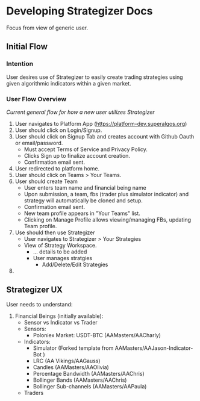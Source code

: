 # Developing Strategizer Docs

Focus from view of generic user.

## Initial Flow

### Intention

User desires use of Strategizer to easily create trading strategies using given algorithmic indicators within a given market. 

### User Flow Overview

_Current general flow for how a new user utilizes Strategizer_

1. User navigates to Platform App (https://platform-dev.superalgos.org)
2. User should click on Login/Signup.
3. User should click on Signup Tab and creates account with Github Oauth or email/password.
	- Must accept Terms of Service and Privacy Policy.
	- Clicks Sign up to finalize account creation.
	- Confirmation email sent.
4. User redirected to platform home. 
5. User should click on Teams > Your Teams.
6. User should create Team
	- User enters team name and financial being name
	- Upon submission, a team, fbs (trader plus simulator indicator) and strategy will automatically be cloned and setup.
	- Confirmation email sent.
	- New team profile appears in "Your Teams" list.
	- Clicking on Manage Profile allows viewing/managing FBs, updating Team profile.
7. Use should then use Strategizer
	- User navigates to Strategizer > Your Strategies
	- View of Strategy Workspace.
		- ... details to be added
		- User manages stratgies
			- Add/Delete/Edit Strategies
8. 
 

## Strategizer UX

User needs to understand:

1. Financial Beings (initially available):
	- Sensor vs Indicator vs Trader
	- Sensors:
		- Poloniex Market: USDT-BTC (AAMasters/AACharly)
	- Indicators:
		- Simulator (Forked template from AAMasters/AAJason-Indicator-Bot )
		- LRC (AA Vikings/AAGauss)
		- Candles (AAMasters/AAOlivia)
		- Percentage Bandwidth (AAMasters/AAChris)
		- Bollinger Bands (AAMasters/AAChris)
		- Bollinger Sub-channels (AAMasters/AAPaula)
	- Traders
		
	
		